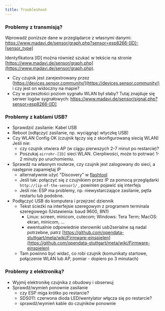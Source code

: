 ```yaml
---
title: Troubleshoot
---
```


### Problemy z transmisją?
Wprowadź poniższe dane w przeglądarce z własnymi danymi:
https://www.madavi.de/sensor/graph.php?sensor=esp8266-[ID]-[sensor_type]

Identyfikatora [ID] można również szukać w tekście na stronie [https://www.madavi.de/sensor/graph.php](https://www.madavi.de/sensor/graph.php).

* Czy czujnik jest zarejestrowany przez [https://devices.sensor.community/](https://devices.sensor.community/) i czy jest on widoczny na mapie?
* Czy w przeszłości poziom sygnału WLAN był słaby? Tutaj znajduje się serwer logów sygnałowych: https://www.madavi.de/sensor/signal.php?sensor=esp8266-[ID]
        

### Problemy z kablami USB?
* Sprawdzić zasilanie: Kabel USB
* Reboot (odłączyć zasilanie, np. wyciągnąć wtyczkę USB)
* Czy WLAN Config OK (czujnik łączy się z skonfigurowaną siecią WLAN) Jeśli nie:
    * czy czujnik otwiera AP (w ciągu pierwszych 2-7 minut po restarcie)?
    * Poszukaj `airrohr-[ID]` sieci WLAN. Cierpliwości, może to potrwać 1-2 minuty po uruchomieniu.
* Sprawdź na własnym routerze, czy czujnik jest zalogowany do sieci, a następnie zapamiętaj IP 
    * alternatywnie użyć "Discovery" w [flashtool](https://github.com/opendata-stuttgart/airrohr-firmware-flasher/)
    * Jeśli tak: połączyć się z czujnikiem przez IP za pomocą przeglądarki `http://[ip-of-the-sensor]/` , powinien pojawić się interfejs 
    * Jeśli nie: ESP ma problemy, np. niewystarczające zasilanie, pętla restartu lub podobne.
* Podłączyć USB do komputera i przejrzeć dziennik 
    * Tekst ścieżki na interfejsie szeregowym z programem terminala szeregowego (Ustawienia: baud 9600, 8N1)
        * Linux: screen, minicom, cutecom; Windows: Tera Term; MacOS: ekran, minicom, ...
        * ewentualnie odpowiednie sterowniki usb2serialne są nadal potrzebne, patrz [https://github.com/opendata-stuttgart/meta/wiki/Firmware-einspielen](https://github.com/opendata-stuttgart/meta/wiki/Firmware-einspielen)                                                                                                                                                                                                                                                                                                                      
    * Tam powinno być widać, co robi czujnik (komunikaty startowe, połączenie WLAN lub AP, pomiar - dopiero po 3 minutach)

### Problemy z elektroniką?
* Wyjmij elektronikę czujnika z obudowy i obserwuj
* Sprawdź/wymień ponownie zasilanie
    * czy ESP miga krótko po restarcie?
    * SDS011: czerwona dioda LED/wentylator włącza się po restarcie?
    * sprawdź/wymień kable do czujników ponownie
